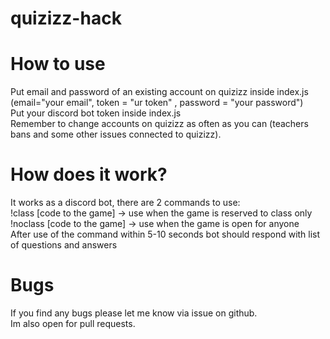 # quizizz-hack <br>
# How to use<br>
Put email and password of an existing account on quizizz inside index.js (email="your email", token = "ur token" , password = "your password")<br>
Put your discord bot token inside index.js<br>
Remember to change accounts on quizizz as often as you can (teachers bans and some other issues connected to quizizz).<br>
# How does it work?<br>
It works as a discord bot, there are 2 commands to use: <br>
!class [code to the game] -> use when the game is reserved to class only<br>
!noclass [code to the game] -> use when the game is open for anyone<br>
After use of the command within 5-10 seconds bot should respond with list of questions and answers<br>
# Bugs <br>
If you find any bugs please let me know via issue on github.<br>
Im also open for pull requests.
